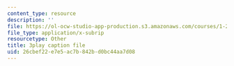 ```yaml
---
content_type: resource
description: ''
file: https://ol-ocw-studio-app-production.s3.amazonaws.com/courses/1-258j-public-transportation-systems-spring-2017/26cbef22e7e5ac7b842bd0bc44aa7d08_avWOCswUJyI.srt
file_type: application/x-subrip
resourcetype: Other
title: 3play caption file
uid: 26cbef22-e7e5-ac7b-842b-d0bc44aa7d08
---
```

